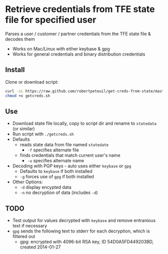 # Retrieve credentials from TFE state file for specified user

Parses a user / customer / partner credentials from the TFE state file & decodes them

- Works on Mac/Linux with either keybase & gpg
- Works for general credentials and binary distribution credentials

## Install

Clone or download script:

``` bash
curl -sL https://raw.github.com/robertpeteuil/get-creds-from-state/master/getcreds.sh > getcreds.sh
chmod +x getcreds.sh
```

## Use

- Download state file locally, copy to script dir and rename to `statedata` (or similar)
- Run script with `./getcreds.sh`
- Defaults
  - reads state data from file named `statedate`
    - `-f` specifies alternate file
  - finds credentials that match current user's name
    - `-u` specifies alternate name
- Decoding with PGP keys - auto uses either `keybase` or `gpg`
  - Defaults to `keybase` if both installed
  - `-g` forces use of `gpg` if both installed
- Other Options:
  - `-d` display encypted data
  - `-n` no decryption of data (includes `-d`)

## TODO

- Test output for values decrypted with `keybase` and remove entranious text if necessary
- `gpg` sends the following text to stderr for each decryption, which is filtered out
  - gpg: encrypted with 4096-bit RSA key, ID 54D0A5FD449203BD, created 2014-01-27
